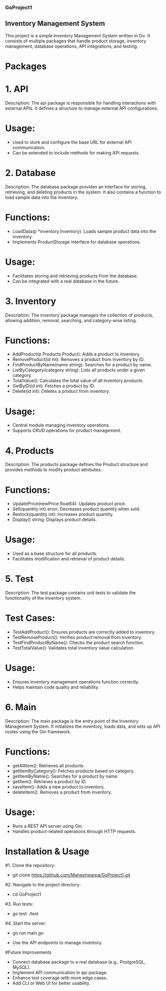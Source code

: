 ### GoProject1

## Inventory Management System

This project is a simple Inventory Management System written in Go. It consists of multiple packages that handle product storage, inventory management, database operations, API integrations, and testing.


# Packages

# 1. API

Description:
The api package is responsible for handling interactions with external APIs. It defines a structure to manage external API configurations.

# Usage:

- Used to store and configure the base URL for external API communication.
- Can be extended to include methods for making API requests.

# 2. Database

Description:
The database package provides an interface for storing, retrieving, and deleting products in the system. It also contains a function to load sample data into the inventory.

# Functions:

- LoadData(p *inventory.Inventory): Loads sample product data into the inventory.
- Implements ProductStorage interface for database operations.

# Usage:

- Facilitates storing and retrieving products from the database.
- Can be integrated with a real database in the future.


# 3. Inventory

Description:
The inventory package manages the collection of products, allowing addition, removal, searching, and category-wise listing.

# Functions:

- AddProduct(p Products.Product): Adds a product to inventory.
- RemoveProduct(id int): Removes a product from inventory by ID.
- FindProductByName(name string): Searches for a product by name.
- ListByCategory(category string): Lists all products under a given category.
- TotalValue(): Calculates the total value of all inventory products.
- GetByID(id int): Fetches a product by ID.
- Delete(id int): Deletes a product from inventory.

# Usage:

- Central module managing inventory operations.
- Supports CRUD operations for product management.

# 4. Products

Description:
The products package defines the Product structure and provides methods to modify product attributes.

# Functions:

- UpdatePrice(newPrice float64): Updates product price.
- Sell(quantity int) error: Decreases product quantity when sold.
- Restock(quantity int): Increases product quantity.
- Display() string: Displays product details.

# Usage:

- Used as a base structure for all products.
- Facilitates modification and retrieval of product details.

# 5. Test

Description:
The test package contains unit tests to validate the functionality of the inventory system.

# Test Cases:

- TestAddProduct(): Ensures products are correctly added to inventory.
- TestRemoveProduct(): Verifies product removal from inventory.
- TestFindProductByName(): Checks the product search function.
- TestTotalValue(): Validates total inventory value calculation.

# Usage:

- Ensures inventory management operations function correctly.
- Helps maintain code quality and reliability.


# 6. Main

Description:
The main package is the entry point of the Inventory Management System. It initializes the inventory, loads data, and sets up API routes using the Gin framework.

# Functions:

- getAllItem(): Retrieves all products.
- getItemByCategory(): Fetches products based on category.
- getItemByName(): Searches for a product by name.
- getItem(): Retrieves a product by ID.
- saveItem(): Adds a new product to inventory.
- deleteItem(): Removes a product from inventory.

# Usage:

- Runs a REST API server using Gin.
- Handles product-related operations through HTTP requests.


# Installation & Usage

#1. Clone the repository:

- git clone https://github.com/Maheshwarpa/GoProject1.git

#2. Navigate to the project directory:

- cd GoProject1

#3. Run tests:

- go test ./test

#4. Start the server:

- go run main.go

- Use the API endpoints to manage inventory.

#Future Improvements

- Connect database package to a real database (e.g., PostgreSQL, MySQL).
- Implement API communication in api package.
- Enhance test coverage with more edge cases.
- Add CLI or Web UI for better usability.
